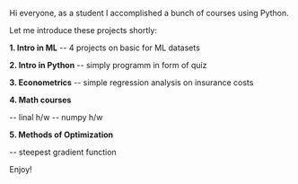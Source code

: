 Hi everyone, as a student I accomplished a bunch of courses using Python.

Let me introduce these projects shortly:

**1. Intro in ML**
-- 4 projects on basic for ML datasets

**2. Intro in Python**
-- simply programm in form of quiz

**3. Econometrics**
-- simple regression analysis on insurance costs

**4. Math courses**

-- linal h/w
-- numpy h/w

**5. Methods of Optimization**

-- steepest gradient function

Enjoy!
